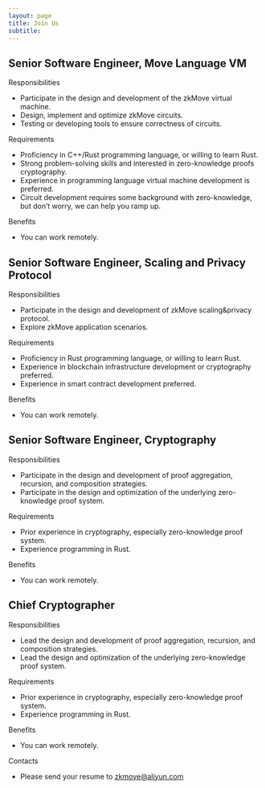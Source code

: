 ```yaml
---
layout: page
title: Join Us
subtitle: 
---
```


## Senior Software Engineer, Move Language VM

Responsibilities
- Participate in the design and development of the zkMove virtual machine.
- Design, implement and optimize zkMove circuits.
- Testing or developing tools to ensure correctness of circuits.

Requirements
- Proficiency in C++/Rust programming language, or willing to learn Rust.
- Strong problem-solving skills and interested in zero-knowledge proofs cryptography.
- Experience in programming language virtual machine development is preferred.
- Circuit development requires some background with zero-knowledge, but don’t worry, we can help you ramp up.

Benefits
- You can work remotely.

## Senior Software Engineer, Scaling and Privacy Protocol

Responsibilities
- Participate in the design and development of zkMove scaling&privacy protocol.
- Explore zkMove application scenarios.

Requirements
- Proficiency in Rust programming language, or willing to learn Rust.
- Experience in blockchain infrastructure development or cryptography preferred.
- Experience in smart contract development preferred.

Benefits
- You can work remotely.

## Senior Software Engineer, Cryptography

Responsibilities

- Participate in the design and development of proof aggregation, recursion, and composition strategies.
- Participate in the design and optimization of the underlying zero-knowledge proof system.

Requirements

- Prior experience in cryptography, especially zero-knowledge proof system.
- Experience programming in Rust.

Benefits

- You can work remotely.  

## Chief Cryptographer

Responsibilities

- Lead the design and development of proof aggregation, recursion, and composition strategies.
- Lead the design and optimization of the underlying zero-knowledge proof system.

Requirements

- Prior experience in cryptography, especially zero-knowledge proof system.
- Experience programming in Rust.

Benefits

- You can work remotely.


Contacts
- Please send your resume to zkmove@aliyun.com